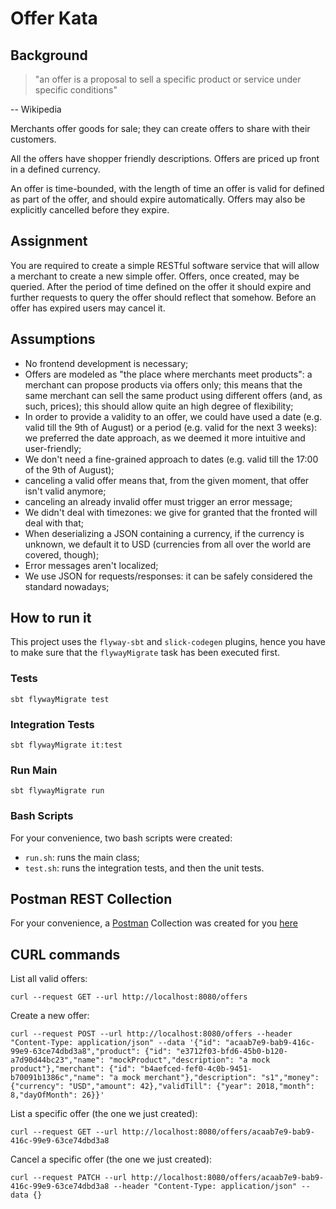 # Offer Kata
## Background
> "an offer is a proposal to sell a specific product or
  service under specific conditions"
  
  -- Wikipedia
  
Merchants offer goods for sale; they can create offers to share with their customers.

All the offers have shopper friendly descriptions. Offers are priced up front in a defined currency.

An offer is time-bounded, with the length of time an offer is valid for defined as part of the offer, and should expire automatically. 
Offers may also be explicitly cancelled before they expire.

## Assignment
You are required to create a simple RESTful software service that will allow a merchant to create a new simple offer. 
Offers, once created, may be queried. After the period of time defined on the offer it should expire and
further requests to query the offer should reflect that somehow. 
Before an offer has expired users may cancel it.

## Assumptions
- No frontend development is necessary;
- Offers are modeled as "the place where merchants meet products": a merchant can propose products via offers only; this
means that the same merchant can sell the same product using different offers (and, as such, prices); this should allow
quite an high degree of flexibility;   
- In order to provide a validity to an offer, we could have used a date (e.g. valid till the 9th of August) or a period 
(e.g. valid for the next 3 weeks): we preferred the date approach, as we deemed it more intuitive and user-friendly;
- We don't need a fine-grained approach to dates (e.g. valid till the 17:00 of the 9th of August);
- canceling a valid offer means that, from the given moment, that offer isn't valid anymore;
- canceling an already invalid offer must trigger an error message;
- We didn't deal with timezones: we give for granted that the fronted will deal with that; 
- When deserializing a JSON containing a currency, if the currency is unknown, we default it to USD 
(currencies from all over the world are covered, though);
- Error messages aren't localized; 
- We use JSON for requests/responses: it can be safely considered the standard nowadays;

## How to run it
This project uses the `flyway-sbt` and `slick-codegen` plugins, hence you have to make sure that the `flywayMigrate` task
has been executed first.
### Tests
```
sbt flywayMigrate test
``` 
### Integration Tests
```
sbt flywayMigrate it:test
``` 
### Run Main
```
sbt flywayMigrate run
``` 
### Bash Scripts
For your convenience, two bash scripts were created:
- `run.sh`: runs the main class;
- `test.sh`: runs the integration tests, and then the unit tests.

## Postman REST Collection
For your convenience, a [Postman](https://www.getpostman.com/) Collection was created for you [here](https://www.getpostman.com/collections/b0a50dd63259e87eb800)

## CURL commands
List all valid offers:
```
curl --request GET --url http://localhost:8080/offers
```
Create a new offer:
```
curl --request POST --url http://localhost:8080/offers --header "Content-Type: application/json" --data '{"id": "acaab7e9-bab9-416c-99e9-63ce74dbd3a8","product": {"id": "e3712f03-bfd6-45b0-b120-a7d90d44bc23","name": "mockProduct","description": "a mock product"},"merchant": {"id": "b4aefced-fef0-4c0b-9451-b70091b1386c","name": "a mock merchant"},"description": "s1","money": {"currency": "USD","amount": 42},"validTill": {"year": 2018,"month": 8,"dayOfMonth": 26}}'
```
List a specific offer (the one we just created):
```
curl --request GET --url http://localhost:8080/offers/acaab7e9-bab9-416c-99e9-63ce74dbd3a8
```
Cancel a specific offer (the one we just created):
```
curl --request PATCH --url http://localhost:8080/offers/acaab7e9-bab9-416c-99e9-63ce74dbd3a8 --header "Content-Type: application/json" --data {}
```